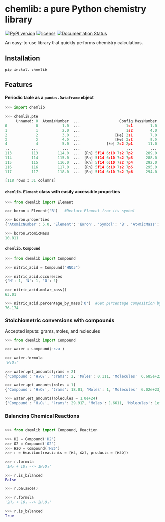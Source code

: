 # chemlib: a pure Python chemistry library

[![PyPI version](https://badge.fury.io/py/chemlib.svg)](https://badge.fury.io/py/chemlib)
[![license](https://img.shields.io/github/license/mashape/apistatus.svg?maxAge=2592000)](https://github.com/harirakul/chemlib/blob/master/LICENSE.txt)
[![Documentation Status](https://readthedocs.org/projects/chemlib/badge/?version=latest)](https://chemlib.readthedocs.io/en/latest/?badge=latest)

An easy-to-use library that quickly performs chemistry calculations.

## Installation
```
pip install chemlib
```

## Features

#### Periodic table as a ```pandas.Dataframe``` object

```python
>>> import chemlib

>>> chemlib.pte
     Unnamed: 0  AtomicNumber  ...                  Config MassNumber
0             0           1.0  ...                     1s1        1.0
1             1           2.0  ...                     1s2        4.0
2             2           3.0  ...                [He] 2s1        7.0
3             3           4.0  ...                [He] 2s2        9.0
4             4           5.0  ...            [He] 2s2 2p1       11.0
..          ...           ...  ...                     ...        ...
113         113         114.0  ...  [Rn] 5f14 6d10 7s2 7p2      289.0
114         114         115.0  ...  [Rn] 5f14 6d10 7s2 7p3      288.0
115         115         116.0  ...  [Rn] 5f14 6d10 7s2 7p4      292.0
116         116         117.0  ...  [Rn] 5f14 6d10 7s2 7p5      295.0
117         117         118.0  ...  [Rn] 5f14 6d10 7s2 7p6      294.0

[118 rows x 31 columns]
```

#### ```chemlib.Element``` class with easily accessible properties

```python
>>> from chemlib import Element

>>> boron = Element('B')   #Declare Element from its symbol

>>> boron.properties
{'AtomicNumber': 5.0, 'Element': 'Boron', 'Symbol': 'B', 'AtomicMass': 10.811, 'Neutrons': 6.0, 'Protons': 5.0, 'Electrons': 5.0, 'Period': 2.0, 'Group': 13.0, 'Phase': 'solid', 'Radioactive': False, 'Natural': True, 'Metal': False, 'Nonmetal': False, 'Metalloid': True, 'Type': 'Metalloid', 'AtomicRadius': '1.2', 'Electronegativity': 2.04, 'FirstIonization': '8.298', 'Density': '2.34', 'MeltingPoint': '2573.15', 'BoilingPoint': '4200', 'Isotopes': 6.0, 'Discoverer': 'Gay-Lussac', 'Year': '1808', 'SpecificHeat': '1.026', 'Shells': 2.0, 'Valence': 3.0, 'Config': '[He] 2s2 2p1', 'MassNumber': 11.0}

>>> boron.AtomicMass
10.811
```

#### ```chemlib.Compound``` 

```python
>>> from chemlib import Compound

>>> nitric_acid = Compound("HNO3")

>>> nitric_acid.occurences
{'H': 1, 'N': 1, 'O': 3}

>>> nitric_acid.molar_mass()
63.01

>>> nitric_acid.percentage_by_mass('O')  #Get percentage composition by mass of a constituent element of choice
76.174

```

### Stoichiometric conversions with compounds
Accepted inputs: grams, moles, and molecules

```python
>>> from chemlib import Compound

>>> water = Compound('H2O')

>>> water.formula
'H₂O₁'

>>> water.get_amounts(grams = 2)
{'Compound': 'H₂O₁', 'Grams': 2, 'Moles': 0.111, 'Molecules': 6.685e+22}

>>> water.get_amounts(moles = 1)
{'Compound': 'H₂O₁', 'Grams': 18.01, 'Moles': 1, 'Molecules': 6.02e+23}

>>> water.get_amounts(molecules = 1.0e+24)
{'Compound': 'H₂O₁', 'Grams': 29.917, 'Moles': 1.6611, 'Molecules': 1e+24}

```

### Balancing Chemical Reactions

```python

>>> from chemlib import Compound, Reaction

>>> H2 = Compound('H2')
>>> O2 = Compound('O2')
>>> H2O = Compound('H2O')
>>> r = Reaction(reactants = [H2, O2], products = [H2O])

>>> r.formula
'1H₂ + 1O₂ --> 1H₂O₁'

>>> r.is_balanced
False

>>> r.balance()

>>> r.formula
'2H₂ + 1O₂ --> 2H₂O₁'

>>> r.is_balanced
True
```

